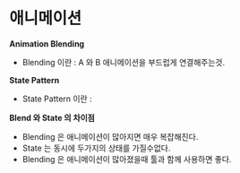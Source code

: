 # 애니메이션

**Animation Blending**
- Blending 이란 : A 와 B 애니메이션을 부드럽게 연결해주는것.

**State Pattern** 
- State Pattern 이란 : 

**Blend 와 State 의 차이점**
- Blending 은 애니메이션이 많아지면 매우 복잡해진다.
- State 는 동시에 두가지의 상태를 가질수없다.
- Blending 은 애니메이션이 많아졌을때 툴과 함께 사용하면 좋다.
